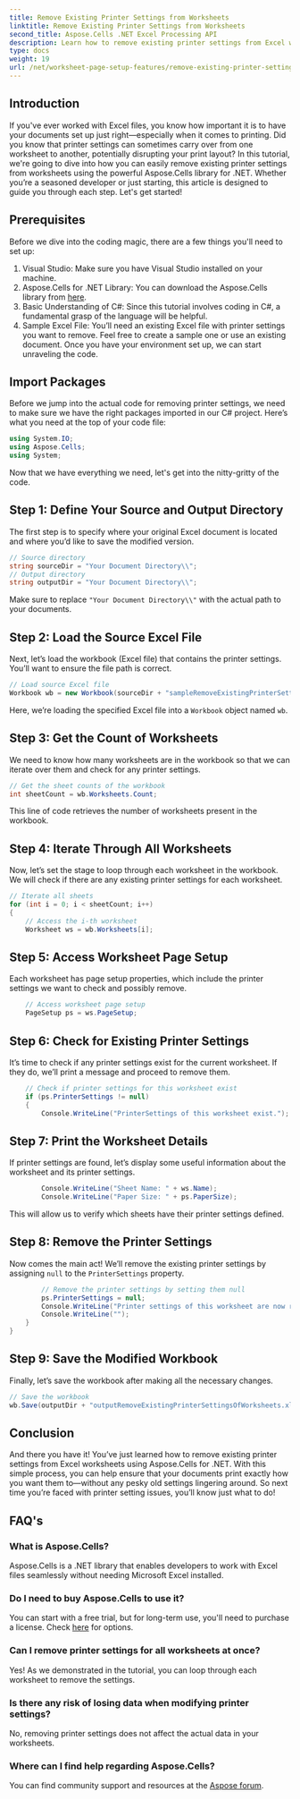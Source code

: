 ```yaml
---
title: Remove Existing Printer Settings from Worksheets
linktitle: Remove Existing Printer Settings from Worksheets
second_title: Aspose.Cells .NET Excel Processing API
description: Learn how to remove existing printer settings from Excel worksheets using Aspose.Cells for .NET in this detailed, step-by-step guide.
type: docs
weight: 19
url: /net/worksheet-page-setup-features/remove-existing-printer-settings/
---
```

## Introduction
If you've ever worked with Excel files, you know how important it is to have your documents set up just right—especially when it comes to printing. Did you know that printer settings can sometimes carry over from one worksheet to another, potentially disrupting your print layout? In this tutorial, we're going to dive into how you can easily remove existing printer settings from worksheets using the powerful Aspose.Cells library for .NET. Whether you’re a seasoned developer or just starting, this article is designed to guide you through each step. Let's get started!
## Prerequisites
Before we dive into the coding magic, there are a few things you'll need to set up:
1. Visual Studio: Make sure you have Visual Studio installed on your machine.
2. Aspose.Cells for .NET Library: You can download the Aspose.Cells library from [here](https://releases.aspose.com/cells/net/).
3. Basic Understanding of C#: Since this tutorial involves coding in C#, a fundamental grasp of the language will be helpful.
4. Sample Excel File: You’ll need an existing Excel file with printer settings you want to remove. Feel free to create a sample one or use an existing document.
Once you have your environment set up, we can start unraveling the code.
## Import Packages
Before we jump into the actual code for removing printer settings, we need to make sure we have the right packages imported in our C# project. Here’s what you need at the top of your code file:
```csharp
using System.IO;
using Aspose.Cells;
using System;
```
Now that we have everything we need, let's get into the nitty-gritty of the code.
## Step 1: Define Your Source and Output Directory
The first step is to specify where your original Excel document is located and where you’d like to save the modified version.
```csharp
// Source directory
string sourceDir = "Your Document Directory\\";
// Output directory
string outputDir = "Your Document Directory\\";
```
Make sure to replace `"Your Document Directory\\"` with the actual path to your documents.
## Step 2: Load the Source Excel File
Next, let’s load the workbook (Excel file) that contains the printer settings. You’ll want to ensure the file path is correct.
```csharp
// Load source Excel file
Workbook wb = new Workbook(sourceDir + "sampleRemoveExistingPrinterSettingsOfWorksheets.xlsx");
```
Here, we’re loading the specified Excel file into a `Workbook` object named `wb`.
## Step 3: Get the Count of Worksheets
We need to know how many worksheets are in the workbook so that we can iterate over them and check for any printer settings.
```csharp
// Get the sheet counts of the workbook
int sheetCount = wb.Worksheets.Count;
```
This line of code retrieves the number of worksheets present in the workbook.
## Step 4: Iterate Through All Worksheets
Now, let’s set the stage to loop through each worksheet in the workbook. We will check if there are any existing printer settings for each worksheet.
```csharp
// Iterate all sheets
for (int i = 0; i < sheetCount; i++)
{
    // Access the i-th worksheet
    Worksheet ws = wb.Worksheets[i];
```
## Step 5: Access Worksheet Page Setup
Each worksheet has page setup properties, which include the printer settings we want to check and possibly remove.
```csharp
    // Access worksheet page setup
    PageSetup ps = ws.PageSetup;
```
## Step 6: Check for Existing Printer Settings
It’s time to check if any printer settings exist for the current worksheet. If they do, we’ll print a message and proceed to remove them.
```csharp
    // Check if printer settings for this worksheet exist
    if (ps.PrinterSettings != null)
    {
        Console.WriteLine("PrinterSettings of this worksheet exist.");
```
## Step 7: Print the Worksheet Details
If printer settings are found, let’s display some useful information about the worksheet and its printer settings.
```csharp
        Console.WriteLine("Sheet Name: " + ws.Name);
        Console.WriteLine("Paper Size: " + ps.PaperSize);
```
This will allow us to verify which sheets have their printer settings defined.
## Step 8: Remove the Printer Settings
Now comes the main act! We’ll remove the existing printer settings by assigning `null` to the `PrinterSettings` property.
```csharp
        // Remove the printer settings by setting them null
        ps.PrinterSettings = null;
        Console.WriteLine("Printer settings of this worksheet are now removed by setting it null.");
        Console.WriteLine("");
    }
}
```
## Step 9: Save the Modified Workbook
Finally, let’s save the workbook after making all the necessary changes.
```csharp
// Save the workbook
wb.Save(outputDir + "outputRemoveExistingPrinterSettingsOfWorksheets.xlsx");
```
## Conclusion
And there you have it! You’ve just learned how to remove existing printer settings from Excel worksheets using Aspose.Cells for .NET. With this simple process, you can help ensure that your documents print exactly how you want them to—without any pesky old settings lingering around. So next time you’re faced with printer setting issues, you’ll know just what to do!
## FAQ's
### What is Aspose.Cells?
Aspose.Cells is a .NET library that enables developers to work with Excel files seamlessly without needing Microsoft Excel installed.
### Do I need to buy Aspose.Cells to use it?
You can start with a free trial, but for long-term use, you'll need to purchase a license. Check [here](https://purchase.aspose.com/buy) for options.
### Can I remove printer settings for all worksheets at once?
Yes! As we demonstrated in the tutorial, you can loop through each worksheet to remove the settings.
### Is there any risk of losing data when modifying printer settings?
No, removing printer settings does not affect the actual data in your worksheets.
### Where can I find help regarding Aspose.Cells?
You can find community support and resources at the [Aspose forum](https://forum.aspose.com/c/cells/9).

